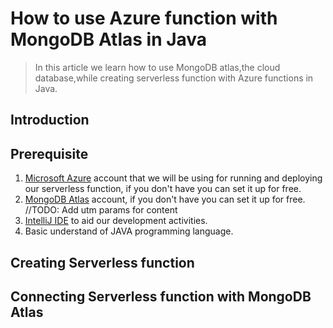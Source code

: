 # How to use Azure function with MongoDB Atlas in Java

> In this article we learn how to use MongoDB atlas,the cloud database,while creating serverless 
> function with Azure functions in Java.


## Introduction


## Prerequisite

1. [Microsoft Azure](https://azure.microsoft.com/en-us) account that we will be
   using for running and deploying our serverless function, if you don't have you can set it up for
   free.
2. [MongoDB Atlas](https://www.mongodb.com/cloud/atlas/register) account, if you don't
   have you can set it up for free. //TODO: Add utm params for content
3. [IntelliJ IDE](https://www.jetbrains.com/idea/download/#section=mac) to aid our development 
   activities.
4. Basic understand of JAVA programming language. 


## Creating Serverless function

## Connecting Serverless function with MongoDB Atlas

## 